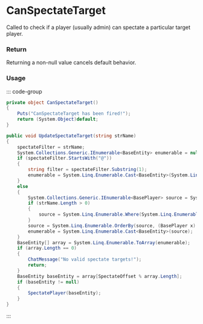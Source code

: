 # CanSpectateTarget
<Badge type="info" text="Player"/><Badge type="danger" text="Carbon Compatible"/><Badge type="warning" text="Oxide Compatible"/>
Called to check if a player (usually admin) can spectate a particular target player.

### Return
Returning a non-null value cancels default behavior.

### Usage
::: code-group
```csharp [Example]
private object CanSpectateTarget()
{
	Puts("CanSpectateTarget has been fired!");
	return (System.Object)default;
}
```
```csharp [Source — Assembly-CSharp @ BasePlayer]
public void UpdateSpectateTarget(string strName)
{
	spectateFilter = strName;
	System.Collections.Generic.IEnumerable<BaseEntity> enumerable = null;
	if (spectateFilter.StartsWith("@"))
	{
		string filter = spectateFilter.Substring(1);
		enumerable = System.Linq.Enumerable.Cast<BaseEntity>(System.Linq.Enumerable.Where(System.Linq.Enumerable.Where(BaseNetworkable.serverEntities, (BaseNetworkable x) => UnityEngine.StringEx.Contains(x.name, filter, System.Globalization.CompareOptions.IgnoreCase)), (BaseNetworkable x) => x != this));
	}
	else
	{
		System.Collections.Generic.IEnumerable<BasePlayer> source = System.Linq.Enumerable.Where(activePlayerList, (BasePlayer x) => !x.IsSpectating() && !x.IsDead() && !x.IsSleeping());
		if (strName.Length > 0)
		{
			source = System.Linq.Enumerable.Where(System.Linq.Enumerable.Where(source, (BasePlayer x) => UnityEngine.StringEx.Contains(x.displayName, spectateFilter, System.Globalization.CompareOptions.IgnoreCase) || x.UserIDString.Contains(spectateFilter)), (BasePlayer x) => x != this);
		}
		source = System.Linq.Enumerable.OrderBy(source, (BasePlayer x) => x.displayName);
		enumerable = System.Linq.Enumerable.Cast<BaseEntity>(source);
	}
	BaseEntity[] array = System.Linq.Enumerable.ToArray(enumerable);
	if (array.Length == 0)
	{
		ChatMessage("No valid spectate targets!");
		return;
	}
	BaseEntity baseEntity = array[SpectateOffset % array.Length];
	if (baseEntity != null)
	{
		SpectatePlayer(baseEntity);
	}
}

```
:::
